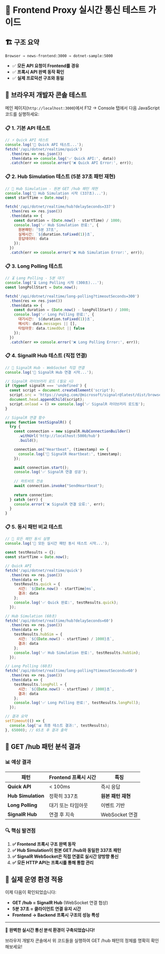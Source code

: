 # 🚀 Frontend Proxy 실시간 통신 테스트 가이드

## 🏗️ **구조 요약**
```
Browser → news-frontend:3000 → dotnet-sample:5000
```
- ✅ **모든 API 요청이 Frontend를 경유**
- ✅ **프록시 API 완벽 동작 확인**
- ✅ **실제 프로덕션 구조와 동일**

## 🧪 **브라우저 개발자 콘솔 테스트**

메인 페이지(`http://localhost:3000`)에서 F12 → Console 탭에서 다음 JavaScript 코드를 실행하세요:

### 📋 **1. 기본 API 테스트**
```javascript
// ⚡ Quick API 테스트
console.log('🧪 Quick API 테스트...');
fetch('/api/dotnet/realtime/quick')
  .then(res => res.json())
  .then(data => console.log('✅ Quick API:', data))
  .catch(err => console.error('❌ Quick API Error:', err));
```

### 📋 **2. Hub Simulation 테스트 (5분 37초 패턴 재현)**
```javascript
// 🔄 Hub Simulation - 원본 GET /hub 패턴 재현
console.log('🔄 Hub Simulation 시작 (337초)...');
const startTime = Date.now();

fetch('/api/dotnet/realtime/hub?delaySeconds=337')
  .then(res => res.json())
  .then(data => {
    const duration = (Date.now() - startTime) / 1000;
    console.log('✅ Hub Simulation 완료:', {
      원본패턴: '5분 37초',
      실제시간: `${duration.toFixed(1)}초`,
      응답데이터: data
    });
  })
  .catch(err => console.error('❌ Hub Simulation Error:', err));
```

### 📋 **3. Long Polling 테스트**
```javascript
// ⏳ Long Polling - 5분 대기
console.log('⏳ Long Polling 시작 (300초)...');
const longPollStart = Date.now();

fetch('/api/dotnet/realtime/long-polling?timeoutSeconds=300')
  .then(res => res.json())
  .then(data => {
    const duration = (Date.now() - longPollStart) / 1000;
    console.log('✅ Long Polling 완료:', {
      대기시간: `${duration.toFixed(1)}초`,
      메시지: data.messages || [],
      타임아웃: data.timedOut || false
    });
  })
  .catch(err => console.error('❌ Long Polling Error:', err));
```

### 📋 **4. SignalR Hub 테스트 (직접 연결)**
```javascript
// 📱 SignalR Hub - WebSocket 직접 연결
console.log('📱 SignalR Hub 연결 시작...');

// SignalR 라이브러리 로드 (필요 시)
if (typeof signalR === 'undefined') {
  const script = document.createElement('script');
  script.src = 'https://unpkg.com/@microsoft/signalr@latest/dist/browser/signalr.min.js';
  document.head.appendChild(script);
  script.onload = () => console.log('✅ SignalR 라이브러리 로드됨');
}

// SignalR 연결 함수
async function testSignalR() {
  try {
    const connection = new signalR.HubConnectionBuilder()
      .withUrl('http://localhost:5000/hub')
      .build();

    connection.on("Heartbeat", (timestamp) => {
      console.log('💓 SignalR Heartbeat:', timestamp);
    });

    await connection.start();
    console.log('✅ SignalR 연결 성공');
    
    // 하트비트 전송
    await connection.invoke("SendHeartbeat");
    
    return connection;
  } catch (err) {
    console.error('❌ SignalR 연결 오류:', err);
  }
}
```

### 📋 **5. 동시 패턴 비교 테스트**
```javascript
// 🔀 모든 패턴 동시 실행
console.log('🔀 모든 실시간 패턴 동시 테스트 시작...');

const testResults = {};
const startTime = Date.now();

// Quick API
fetch('/api/dotnet/realtime/quick')
  .then(res => res.json())
  .then(data => {
    testResults.quick = {
      시간: `${Date.now() - startTime}ms`,
      결과: data
    };
    console.log('✅ Quick 완료:', testResults.quick);
  });

// Hub Simulation (60초)
fetch('/api/dotnet/realtime/hub?delaySeconds=60')
  .then(res => res.json())
  .then(data => {
    testResults.hubSim = {
      시간: `${(Date.now() - startTime) / 1000}초`,
      결과: data
    };
    console.log('✅ Hub Simulation 완료:', testResults.hubSim);
  });

// Long Polling (60초)
fetch('/api/dotnet/realtime/long-polling?timeoutSeconds=60')
  .then(res => res.json())
  .then(data => {
    testResults.longPoll = {
      시간: `${(Date.now() - startTime) / 1000}초`,
      결과: data
    };
    console.log('✅ Long Polling 완료:', testResults.longPoll);
  });

// 결과 요약
setTimeout(() => {
  console.log('📊 최종 테스트 결과:', testResults);
}, 65000); // 65초 후 결과 출력
```

## 🎯 **GET /hub 패턴 분석 결과**

### 📊 **예상 결과**
| 패턴 | Frontend 프록시 시간 | 특징 |
|------|---------------------|------|
| **Quick API** | < 100ms | 즉시 응답 |
| **Hub Simulation** | 정확히 337초 | **원본 패턴 재현** |
| **Long Polling** | 대기 또는 타임아웃 | 이벤트 기반 |
| **SignalR Hub** | 연결 후 지속 | WebSocket 연결 |

### 🔍 **핵심 발견점**
1. **✅ Frontend 프록시 구조 완벽 동작**
2. **✅ Hub Simulation이 원본 GET /hub와 동일한 337초 패턴**
3. **✅ SignalR WebSocket은 직접 연결로 실시간 양방향 통신**
4. **✅ 모든 HTTP API는 프록시를 통해 통합 관리**

## 🚀 **실제 운영 환경 적용**

이제 다음이 확인되었습니다:
- **GET /hub = SignalR Hub** (WebSocket 연결 협상)
- **5분 37초 = 클라이언트 연결 유지 시간**
- **Frontend → Backend 프록시 구조의 성능 특성**

---

🎉 **완벽한 실시간 통신 분석 환경이 구축되었습니다!**

브라우저 개발자 콘솔에서 위 코드들을 실행하여 GET /hub 패턴의 정체를 명확히 확인해보세요!